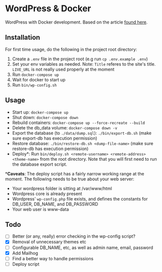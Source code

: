 # WordPress & Docker

WordPress with Docker development. Based on the article [found here](https://akrabat.com/developing-wordpress-sites-with-docker/).

## Installation

For first time usage, do the following in the project root directory:
1. Create a `.env` file in the project root (e.g run `cp .env.example .env`)
1. Set your env variables as needed. Note: `Title` referes to the site's title. `LIVE_URL` is not really used properly at the moment
1. Run `docker-compose up`
1. Wait for docker to start up
1. Run `bin/wp-config.sh`

## Usage

- Start up: `docker-compose up`
- Shut down: `docker-compose down`
- Rebuild containers: `docker-compose up --force-recreate --build`
- Delete the db_data volume: `docker-compose down -v`
- Export the database (to `./data/dump.sql`): `./bin/export-db.sh` (make sure export-db has execution permission)
- Restore database: `./bin/restore-db.sh <dump-file-name>` (make sure restore-db has execution permission)
- Deploy*: Run `bin/deploy.sh <remote-username> <remote-address> <theme-name>` from the root directory. Note that you will first need to run the database export script.

***Caveats**: The deploy script has a fairly narrow working range at the moment. The following needs to be true about your web server:
- Your wordpress folder is sitting at /var/www/html
- Wordpress core is already present
- Wordpress' `wp-config.php` file exists, and defines the constants for DB_USER, DB_NAME, and DB_PASSWORD
- Your web user is www-data
## Todo
- [ ] Better (or any, really) error checking in the wp-config script?
- [x] Removal of unnecessary themes etc
- [ ] Configurable DB_NAME, etc, as well as admin name, email, password
- [x] Add Mailhog
- [ ] Find a better way to handle permissions
- [ ] Deploy script